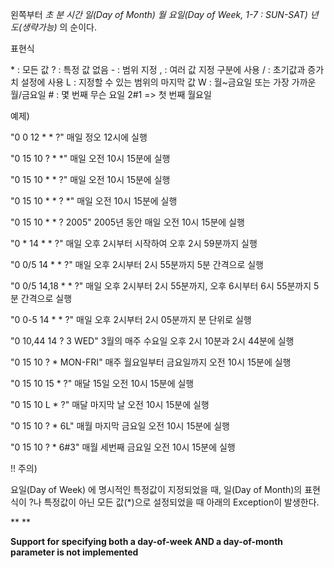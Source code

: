 왼쪽부터 *초 분 시간 일(Day of Month) 월 요일(Day of Week, 1-7 : SUN-SAT) 년도(생략가능)* 의 순이다.



표현식

\* : 모든 값
? : 특정 값 없음
\- : 범위 지정
, : 여러 값 지정 구분에 사용
/ : 초기값과 증가치 설정에 사용
L : 지정할 수 있는 범위의 마지막 값
W : 월~금요일 또는 가장 가까운 월/금요일
\# : 몇 번째 무슨 요일 2#1 => 첫 번째 월요일

예제)

"0 0 12 * * ?"	 매일 정오 12시에 실행



"0 15 10 ? * *"	 매일 오전 10시 15분에 실행



"0 15 10 * * ?"	 매일 오전 10시 15분에 실행



"0 15 10 * * ? *"	    매일 오전 10시 15분에 실행



"0 15 10 * * ? 2005"	2005년 동안 매일 오전 10시 15분에 실행



"0 * 14 * * ?"	 매일 오후 2시부터 시작하여 오후 2시 59분까지 실행



"0 0/5 14 * * ?"	    매일 오후 2시부터 2시 55분까지 5분 간격으로 실행



"0 0/5 14,18 * * ?"	매일 오후 2시부터 2시 55분까지, 오후 6시부터 6시 55분까지 5분 간격으로 실행



"0 0-5 14 * * ?"	    매일 오후 2시부터 2시 05분까지 분 단위로 실행



"0 10,44 14 ? 3 WED"	3월의 매주 수요일 오후 2시 10분과 2시 44분에 실행



"0 15 10 ? * MON-FRI"	매주 월요일부터 금요일까지 오전 10시 15분에 실행



"0 15 10 15 * ?"	    매달 15일 오전 10시 15분에 실행



"0 15 10 L * ?"	 매달 마지막 날 오전 10시 15분에 실행



"0 15 10 ? * 6L"	    매월 마지막 금요일 오전 10시 15분에 실행



"0 15 10 ? * 6#3"	    매월 세번째 금요일 오전 10시 15분에 실행





!! 주의)



요일(Day of Week) 에 명시적인 특정값이 지정되었을 때, 일(Day of Month)의 표현식이 ?나 특정값이 아닌 모든 값(*)으로 설정되었을 때 아래의 Exception이 발생한다. 

**
**

**Support for specifying both a day-of-week AND a day-of-month parameter is not implemented**

